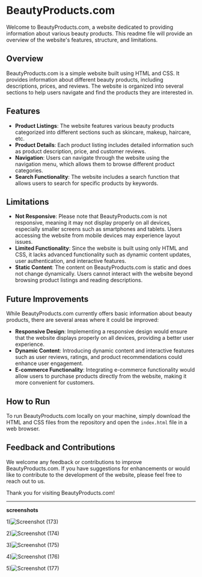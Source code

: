 # BeautyProducts.com

Welcome to BeautyProducts.com, a website dedicated to providing information about various beauty products. This readme file will provide an overview of the website's features, structure, and limitations.

## Overview

BeautyProducts.com is a simple website built using HTML and CSS. It provides information about different beauty products, including descriptions, prices, and reviews. The website is organized into several sections to help users navigate and find the products they are interested in.

## Features

- **Product Listings**: The website features various beauty products categorized into different sections such as skincare, makeup, haircare, etc.
- **Product Details**: Each product listing includes detailed information such as product description, price, and customer reviews.
- **Navigation**: Users can navigate through the website using the navigation menu, which allows them to browse different product categories.
- **Search Functionality**: The website includes a search function that allows users to search for specific products by keywords.

## Limitations

- **Not Responsive**: Please note that BeautyProducts.com is not responsive, meaning it may not display properly on all devices, especially smaller screens such as smartphones and tablets. Users accessing the website from mobile devices may experience layout issues.
- **Limited Functionality**: Since the website is built using only HTML and CSS, it lacks advanced functionality such as dynamic content updates, user authentication, and interactive features.
- **Static Content**: The content on BeautyProducts.com is static and does not change dynamically. Users cannot interact with the website beyond browsing product listings and reading descriptions.

## Future Improvements

While BeautyProducts.com currently offers basic information about beauty products, there are several areas where it could be improved:

- **Responsive Design**: Implementing a responsive design would ensure that the website displays properly on all devices, providing a better user experience.
- **Dynamic Content**: Introducing dynamic content and interactive features such as user reviews, ratings, and product recommendations could enhance user engagement.
- **E-commerce Functionality**: Integrating e-commerce functionality would allow users to purchase products directly from the website, making it more convenient for customers.

## How to Run

To run BeautyProducts.com locally on your machine, simply download the HTML and CSS files from the repository and open the `index.html` file in a web browser.

## Feedback and Contributions

We welcome any feedback or contributions to improve BeautyProducts.com. If you have suggestions for enhancements or would like to contribute to the development of the website, please feel free to reach out to us.

Thank you for visiting BeautyProducts.com!

---


**screenshots**

1)![Screenshot (173)](https://github.com/pushkarbisht123/BeautyProducts.com/assets/126327394/f5ac7466-0f41-4a65-be45-1caf83b3e9ab)

2)![Screenshot (174)](https://github.com/pushkarbisht123/BeautyProducts.com/assets/126327394/59aff814-1786-475f-b344-1320cbb2e44d)

3)![Screenshot (175)](https://github.com/pushkarbisht123/BeautyProducts.com/assets/126327394/3dc72739-9c9d-4d3c-aa85-a34d46ac57a8)

4)![Screenshot (176)](https://github.com/pushkarbisht123/BeautyProducts.com/assets/126327394/b5e22c04-2d57-49a9-a63f-9ee907b90ce9)

5)![Screenshot (177)](https://github.com/pushkarbisht123/BeautyProducts.com/assets/126327394/7d6e388e-0ca2-45cb-afe3-120aec49d476)



